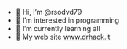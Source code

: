 - 👋 Hi, I’m @rsodvd79
- 👀 I’m interested in programming
- 🌱 I’m currently learning all
- 💞️ My web site www.drhack.it
